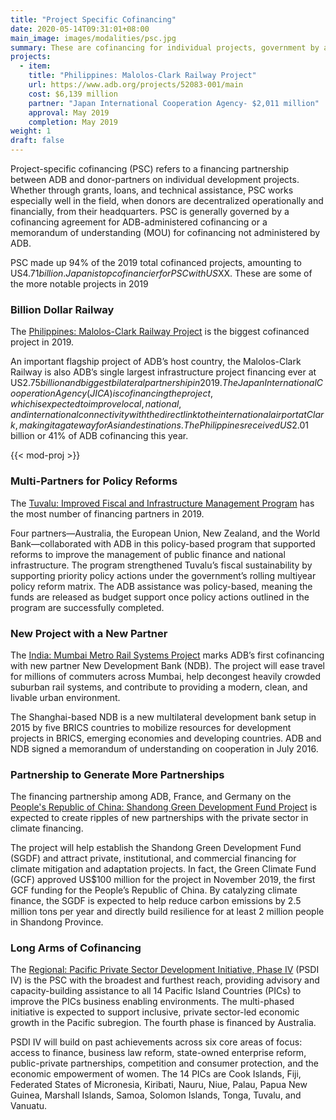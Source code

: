 ```yaml
---
title: "Project Specific Cofinancing"
date: 2020-05-14T09:31:01+08:00
main_image: images/modalities/psc.jpg
summary: These are cofinancing for individual projects, government by a cofinancing agreement or a memorandum of understanding, that are not under a framework cofinancing arrangement or global fund.
projects:
  - item:
    title: "Philippines: Malolos-Clark Railway Project"
    url: https://www.adb.org/projects/52083-001/main
    cost: $6,139 million
    partner: "Japan International Cooperation Agency- $2,011 million"
    approval: May 2019
    completion: May 2019
weight: 1
draft: false
---
```


Project-specific cofinancing (PSC) refers to a financing partnership between ADB and donor-partners on individual development projects. Whether through grants, loans, and technical assistance, PSC works especially well in the field, when donors are decentralized operationally and financially, from their headquarters. PSC is generally governed by a cofinancing agreement for ADB-administered cofinancing or a memorandum of understanding (MOU) for cofinancing not administered by ADB.

PSC made up 94% of the 2019 total cofinanced projects, amounting to US$4.71 billion. Japan is top cofinancier for PSC with US$XX. These are some of the more notable projects in 2019

### Billion Dollar Railway

The [Philippines: Malolos-Clark Railway Project](https://www.adb.org/projects/52083-001/main) is the biggest cofinanced project in 2019.

An important flagship project of ADB’s host country, the Malolos-Clark Railway is also ADB’s single largest infrastructure project financing ever at US$2.75 billion and biggest bilateral partnership in 2019. The Japan International Cooperation Agency (JICA) is cofinancing the project, which is expected to improve local, national, and international connectivity with the direct link to the international airport at Clark, making it a gateway for Asian destinations. The Philippines received US$2.01 billion or 41% of ADB cofinancing this year.

{{< mod-proj >}}

### Multi-Partners for Policy Reforms

The [Tuvalu: Improved Fiscal and Infrastructure Management Program](https://www.adb.org/projects/50377-001/main) has the most number of financing partners in 2019.

Four partners—Australia, the European Union, New Zealand, and the World Bank—collaborated with ADB in this policy-based program that supported reforms to improve the management of public finance and national infrastructure. The program strengthened Tuvalu’s fiscal sustainability by supporting priority policy actions under the government’s rolling multiyear policy reform matrix. The ADB assistance was policy-based, meaning the funds are released as budget support once policy actions outlined in the program are successfully completed.

### New Project with a New Partner

The [India: Mumbai Metro Rail Systems Project](https://www.adb.org/projects/49469-007/main) marks ADB’s first cofinancing with new partner New Development Bank (NDB). The project will ease travel for millions of commuters across Mumbai, help decongest heavily crowded suburban rail systems, and contribute to providing a modern, clean, and livable urban environment.

The Shanghai-based NDB is a new multilateral development bank setup in 2015 by five BRICS countries to mobilize resources for development projects in BRICS, emerging economies and developing countries. ADB and NDB signed a memorandum of understanding on cooperation in July 2016.

### Partnership to Generate More Partnerships

The financing partnership among ADB, France, and Germany on the [People's Republic of China: Shandong Green Development Fund Project](https://www.adb.org/projects/51194-001/main) is expected to create ripples of new partnerships with the private sector in climate financing.

The project will help establish the Shandong Green Development Fund (SGDF) and attract private, institutional, and commercial financing for climate mitigation and adaptation projects. In fact, the Green Climate Fund (GCF) approved US$100 million for the project in November 2019, the first GCF funding for the People’s Republic of China. By catalyzing climate finance, the SGDF is expected to help reduce carbon emissions by 2.5 million tons per year and directly build resilience for at least 2 million people in Shandong Province.

### Long Arms of Cofinancing

The [Regional: Pacific Private Sector Development Initiative, Phase IV](https://www.adb.org/projects/53072-001/main) (PSDI IV) is the PSC with the broadest and furthest reach, providing advisory and capacity-building assistance to all 14 Pacific Island Countries (PICs) to improve the PICs business enabling environments. The multi-phased initiative is expected to support inclusive, private sector-led economic growth in the Pacific subregion. The fourth phase is financed by Australia.

PSDI IV will build on past achievements across six core areas of focus: access to finance, business law reform, state-owned enterprise reform, public-private partnerships, competition and consumer protection, and the economic empowerment of women. The 14 PICs are Cook Islands, Fiji, Federated States of Micronesia, Kiribati, Nauru, Niue, Palau, Papua New Guinea, Marshall Islands, Samoa, Solomon Islands, Tonga, Tuvalu, and Vanuatu.